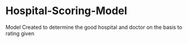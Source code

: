 # Hospital-Scoring-Model
Model Created to determine the good hospital and doctor on the basis to rating given 
